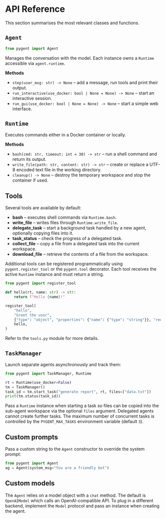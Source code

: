 # API Reference

This section summarises the most relevant classes and functions.

## `Agent`

```python
from pygent import Agent
```

Manages the conversation with the model. Each instance owns a
`Runtime` accessible via ``agent.runtime``.

**Methods**

- `step(user_msg: str) -> None` – add a message, run tools and print
  their output.
- `run_interactive(use_docker: bool | None = None) -> None` – start an
  interactive session.
- `run_gui(use_docker: bool | None = None) -> None` – start a simple
  web interface.

## `Runtime`

Executes commands either in a Docker container or locally.

**Methods**

- `bash(cmd: str, timeout: int = 30) -> str` – run a shell command and
  return its output.
- `write_file(path: str, content: str) -> str` – create or replace a
  UTF-8 encoded text file in the working directory.
- `cleanup() -> None` – destroy the temporary workspace and stop the
  container if used.

## Tools

Several tools are available by default:

- **bash** &ndash; executes shell commands via `Runtime.bash`.
- **write_file** &ndash; writes files through `Runtime.write_file`.
- **delegate_task** &ndash; start a background task handled by a new agent,
  optionally copying files into it.
- **task_status** &ndash; check the progress of a delegated task.
- **collect_file** &ndash; copy a file from a delegated task into the current workspace.
- **download_file** &ndash; retrieve the contents of a file from the workspace.

Additional tools can be registered programmatically using
`pygent.register_tool` or the `pygent.tool` decorator. Each tool receives the
active `Runtime` instance and must return a string.

```python
from pygent import register_tool

def hello(rt, name: str) -> str:
    return f"Hello {name}!"

register_tool(
    "hello",
    "Greet the user",
    {"type": "object", "properties": {"name": {"type": "string"}}, "required": ["name"]},
    hello,
)
```

Refer to the `tools.py` module for more details.

## `TaskManager`

Launch separate agents asynchronously and track them:

```python
from pygent import TaskManager, Runtime

rt = Runtime(use_docker=False)
tm = TaskManager()
task_id = tm.start_task("generate report", rt, files=["data.txt"])
print(tm.status(task_id))
```
Pass a ``Runtime`` instance when starting a task so files can be copied into the
sub-agent workspace via the optional ``files`` argument. Delegated agents cannot
create further tasks. The maximum number of concurrent tasks is controlled by
the ``PYGENT_MAX_TASKS`` environment variable (default ``3``).

## Custom prompts

Pass a custom string to the `Agent` constructor to override the system prompt:

```python
from pygent import Agent
ag = Agent(system_msg="You are a friendly bot")
```

## Custom models

The `Agent` relies on a model object with a ``chat`` method. The default is
``OpenAIModel`` which calls an OpenAI-compatible API. To plug in a different
backend, implement the ``Model`` protocol and pass an instance when creating the
agent.
